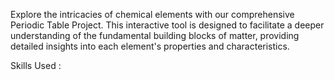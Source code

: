 Explore the intricacies of chemical elements with our comprehensive Periodic Table Project. This interactive tool is designed to facilitate a deeper understanding of the fundamental building blocks of matter, providing detailed insights into each element's properties and characteristics.

Skills Used :
